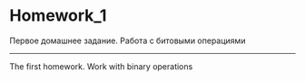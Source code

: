 ﻿Homework_1
===========


Первое домашнее задание. 
Работа с битовыми операциями

_____________________________________________________

The first homework. 
Work with binary operations

